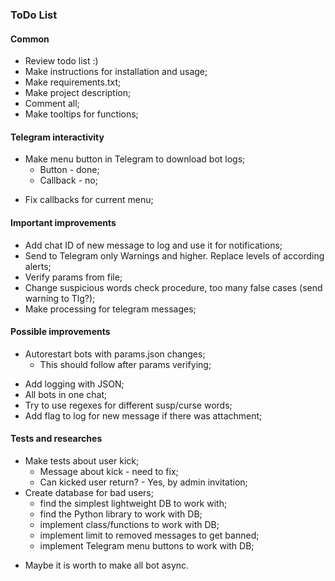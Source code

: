 ### ToDo List
#### Common
- Review todo list :)
- Make instructions for installation and usage;
- Make requirements.txt;
- Make project description;
- Comment all;
- Make tooltips for functions;
#### Telegram interactivity
* Make menu button in Telegram to download bot logs;
    + Button - done;
    + Callback - no;
- Fix callbacks for current menu;
#### Important improvements
- Add chat ID of new message to log and use it for notifications;
- Send to Telegram only Warnings and higher. Replace levels of according alerts;
- Verify params from file;
- Change suspicious words check procedure, too many false cases (send warning to Tlg?);
- Make processing for telegram messages;
#### Possible improvements
* Autorestart bots with params.json changes;
    + This should follow after params verifying;
- Add logging with JSON;
- All bots in one chat;
- Try to use regexes for different susp/curse words;
- Add flag to log for new message if there was attachment;
#### Tests and researches
* Make tests about user kick;
    + Message about kick - need to fix;
    + Can kicked user return? - Yes, by admin invitation;
* Create database for bad users;
    + find the simplest lightweight DB to work with;
    + find the Python library to work with DB;
    + implement class/functions to work with DB;
    + implement limit to removed messages to get banned;
    + implement Telegram menu buttons to work with DB;
- Maybe it is worth to make all bot async.